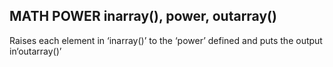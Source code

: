 ## MATH POWER inarray(), power, outarray()

Raises each element in ‘inarray()’ to the ‘power’ defined and puts the output in‘outarray()’